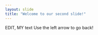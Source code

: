 ```yaml
---
layout: slide
title: "Welcome to our second slide!"
---
```

EDIT, MY text
Use the left arrow to go back!
